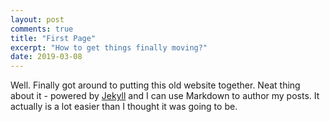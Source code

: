 ```yaml
---
layout: post
comments: true
title: "First Page"
excerpt: "How to get things finally moving?"
date: 2019-03-08
---
```


Well. Finally got around to putting this old website together. Neat thing about it - 
powered by [Jekyll](http://jekyllrb.com) and I can use Markdown to author my posts. 
It actually is a lot easier than I thought it was going to be.